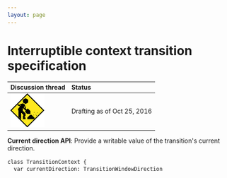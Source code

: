```yaml
---
layout: page
---
```


# Interruptible context transition specification

| Discussion thread | Status |
|:------------------|:-------|
| ![](/assets/under-construction-flashing-barracade-animation.gif) | Drafting as of Oct 25, 2016 |

**Current direction API**: Provide a writable value of the transition's current direction.

```
class TransitionContext {
  var currentDirection: TransitionWindowDirection
```
